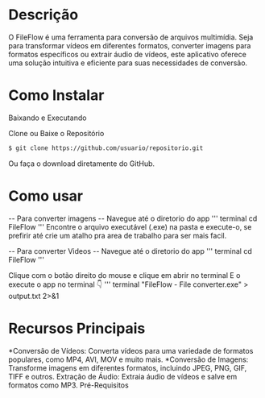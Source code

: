 # Descrição
O FileFlow é uma ferramenta para conversão de arquivos multimídia. Seja para transformar vídeos em diferentes formatos, converter imagens para formatos específicos ou extrair áudio de vídeos, este aplicativo oferece uma solução intuitiva e eficiente para suas necessidades de conversão.


# Como Instalar
Baixando e Executando

Clone ou Baixe o Repositório

```bash
$ git clone https://github.com/usuario/repositorio.git
```
Ou faça o download diretamente do GitHub.

# Como usar
-- Para converter imagens --
Navegue até o diretorio do app
''' terminal
  cd FileFlow
'''
Encontre o arquivo executável (.exe) na pasta e execute-o, se prefirir até crie um atalho pra area de trabalho para ser mais facil.

-- Para converter Videos -- 
Navegue até o diretorio do app
''' terminal
  cd FileFlow 
'''

Clique com o botão direito do mouse e clique em abrir no terminal
E o execute o app no terminal 👇
''' terminal
"FileFlow - File converter.exe" > output.txt 2>&1

# Recursos Principais
*Conversão de Vídeos: Converta vídeos para uma variedade de formatos populares, como MP4, AVI, MOV e muito mais.
*Conversão de Imagens: Transforme imagens em diferentes formatos, incluindo JPEG, PNG, GIF, TIFF e outros.
Extração de Áudio: Extraia áudio de vídeos e salve em formatos como MP3.
Pré-Requisitos
